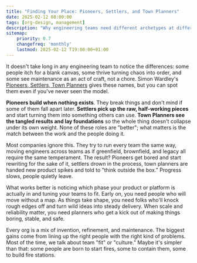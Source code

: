 ```yaml
---
title: "Finding Your Place: Pioneers, Settlers, and Town Planners"
date: 2025-02-12 08:00:00
tags: [org-design, management]
description: "Why engineering teams need different archetypes at different phases, and how mismatches quietly slow things down."
sitemap:
    priority: 0.7
    changefreq: 'monthly'
    lastmod: 2025-02-12 T19:00:00+01:00
---
```


It doesn't take long in any engineering team to notice the differences: some people itch for a blank canvas, some thrive turning chaos into order, and some see maintenance as an act of craft, not a chore. Simon Wardley's [Pioneers, Settlers, Town Planners](https://blog.gardeviance.org/2012/06/pioneers-settlers-and-town-planners.html) gives these names, but you can spot them even if you've never seen the model.

**Pioneers build when nothing exists**. They break things and don't mind if some of them fall apart later. **Settlers pick up the raw, half-working pieces** and start turning them into something others can use. **Town Planners see the tangled results and lay foundations** so the whole thing doesn't collapse under its own weight. None of these roles are "better"; what matters is the match between the work and the people doing it.

Most companies ignore this. They try to run every team the same way, moving engineers across teams as if greenfield, brownfield, and legacy all require the same temperament. The result? Pioneers get bored and start rewriting for the sake of it, settlers drown in the process, town planners are handed new product spikes and told to "think outside the box." Progress slows, people quietly leave.

What works better is noticing which phase your product or platform is actually in and tuning your teams to fit. Early on, you need people who will move without a map. As things take shape, you need folks who'll knock rough edges off and turn wild ideas into steady delivery. When scale and reliability matter, you need planners who get a kick out of making things boring, stable, and safe.

Every org is a mix of invention, refinement, and maintenance. The biggest gains come from lining up the right people with the right kind of problems. Most of the time, we talk about team "fit" or "culture." Maybe it's simpler than that: some people are born to start fires, some to contain them, some to build fire stations.
